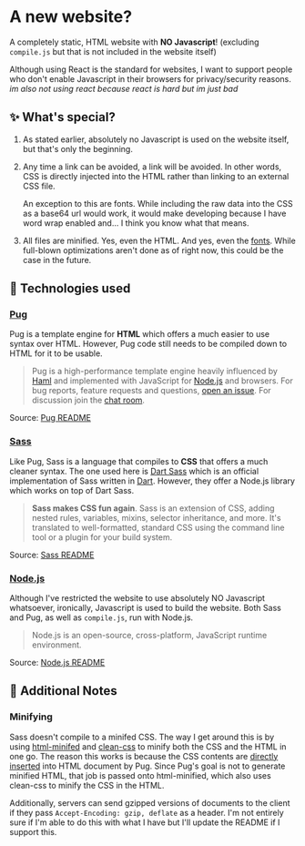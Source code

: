 # A new website?
A completely static, HTML website with **NO Javascript**! (excluding `compile.js` but that is not included in the website itself)

Although using React is the standard for websites, I want to support people who don't enable Javascript in their browsers for privacy/security reasons. *im also not using react because react is hard but im just bad*

## ✨ What's special?
1. As stated earlier, absolutely no Javascript is used on the website itself, but that's only the beginning.

2. Any time a link can be avoided, a link will be avoided. In other words, CSS is directly injected into the HTML rather than linking to an external CSS file.

    An exception to this are fonts. While including the raw data into the CSS as a base64 url would work, it would make developing because I have word wrap enabled and... I think you know what that means.

3. All files are minified. Yes, even the HTML. And yes, even the [fonts](https://www.fontsquirrel.com/tools/webfont-generator). While full-blown optimizations aren't done as of right now, this could be the case in the future.

## 🚀 Technologies used
### [Pug](https://github.com/pugjs/pug)
 Pug is a template engine for **HTML** which offers a much easier to use syntax over HTML. However, Pug code still needs to be compiled down to HTML for it to be usable.
> Pug is a high-performance template engine heavily influenced by [Haml](http://haml.info/)
> and implemented with JavaScript for [Node.js](http://nodejs.org) and browsers. For bug reports,
> feature requests and questions, [open an issue](https://github.com/pugjs/pug/issues/new).
> For discussion join the [chat room](https://gitter.im/pugjs/pug).

Source: [Pug README](https://github.com/pugjs/pug#readme)

### [Sass](https://github.com/sass/sass)
Like Pug, Sass is a language that compiles to **CSS** that offers a much cleaner syntax. The one used here is [Dart Sass](https://github.com/sass/dart-sass) which is an official implementation of Sass written in [Dart](https://www.dartlang.org). However, they offer a Node.js library which works on top of Dart Sass.
> **Sass makes CSS fun again**. Sass is an extension of CSS, adding nested rules,
> variables, mixins, selector inheritance, and more. It's translated to
> well-formatted, standard CSS using the command line tool or a plugin for your
> build system.

Source: [Sass README](https://github.com/sass/sass#readme)

### [Node.js](https://github.com/nodejs/node)
Although I've restricted the website to use absolutely NO Javascript whatsoever, ironically, Javascript is used to build the website. Both Sass and Pug, as well as `compile.js`, run with Node.js.
> Node.js is an open-source, cross-platform, JavaScript runtime environment.

Source: [Node.js README](https://github.com/nodejs/node#readme)

## 📝 Additional Notes
### Minifying
Sass doesn't compile to a minifed CSS. The way I get around this is by using [html-minifed](https://www.npmjs.com/package/html-minifier) and [clean-css](https://www.npmjs.com/package/clean-css) to minify both the CSS and the HTML in one go. The reason this works is because the CSS contents are [directly inserted](https://pugjs.org/language/includes.html) into HTML document by Pug. Since Pug's goal is not to generate minified HTML, that job is passed onto html-minified, which also uses clean-css to minify the CSS in the HTML.

Additionally, servers can send gzipped versions of documents to the client if they pass `Accept-Encoding: gzip, deflate` as a header. I'm not entirely sure if I'm able to do this with what I have but I'll update the README if I support this.